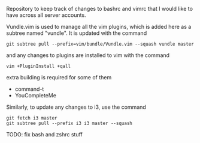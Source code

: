 Repository to keep track of changes to bashrc and vimrc that I would like to have
across all server accounts.

Vundle.vim is used to manage all the vim plugins, which is added here as a subtree named "vundle". It is updated with the command

    git subtree pull --prefix=vim/bundle/Vundle.vim --squash vundle master

and any changes to plugins are installed to vim with the command

    vim +PluginInstall +qall

extra building is required for some of them

* command-t
* YouCompleteMe

Similarly, to update any changes to i3, use the command

    git fetch i3 master
    git subtree pull --prefix i3 i3 master --squash

TODO: fix bash and zshrc stuff
